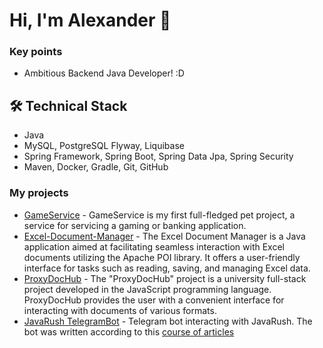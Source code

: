 # Hi, I'm Alexander 👋

### Key points
* Ambitious Backend Java Developer! :D

## 🛠 Technical Stack
*   Java
*   MySQL, PostgreSQL Flyway, Liquibase
*   Spring Framework, Spring Boot, Spring Data Jpa, Spring Security
*   Maven, Docker, Gradle, Git, GitHub

### My projects

*   [GameService](https://github.com/jilariation/GameService) - GameService is my first full-fledged pet project, a service for servicing a gaming or banking application.
*   [Excel-Document-Manager](https://github.com/JiLaRiAtIoN/EDM-Excel-Document-Manager-) - The Excel Document Manager is a Java application aimed at facilitating seamless interaction with Excel documents utilizing the Apache POI library. It offers a user-friendly interface for tasks such as reading, saving, and managing Excel data.
*   [ProxyDocHub](https://github.com/JiLaRiAtIoN/ProxyDocHub) - The "ProxyDocHub" project is a university full-stack project developed in the JavaScript programming language. ProxyDocHub provides the user with a convenient interface for interacting with documents of various formats.
*   [JavaRush TelegramBot](https://github.com/JiLaRiAtIoN/javarush-telegrambot) - Telegram bot interacting with JavaRush. The bot was written according to this [course of articles](https://javarush.com/groups/posts/2935-java-proekt-ot-a-do-ja-pishem-realjhnihy-proekt-dlja-portfolio#articles)

